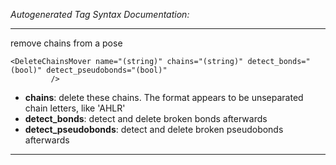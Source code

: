 _Autogenerated Tag Syntax Documentation:_

---
remove chains from a pose

```
<DeleteChainsMover name="(string)" chains="(string)" detect_bonds="(bool)" detect_pseudobonds="(bool)"
         />
```

-   **chains**: delete these chains.  The format appears to be unseparated chain letters, like 'AHLR'
-   **detect_bonds**: detect and delete broken bonds afterwards
-   **detect_pseudobonds**: detect and delete broken pseudobonds afterwards

---
